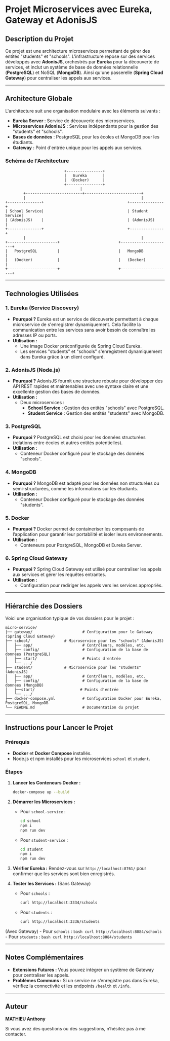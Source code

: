 # Projet Microservices avec Eureka, Gateway et AdonisJS

## Description du Projet
Ce projet est une architecture microservices permettant de gérer des entités "students" et "schools". L'infrastructure repose sur des services développés avec **AdonisJS**, orchestrés par **Eureka** pour la découverte de services, et inclut un système de base de données relationnelle (**PostgreSQL**) et NoSQL (**MongoDB**). Ainsi qu'une passerelle (**Spring Cloud Gateway**) pour centraliser les appels aux services.

---

## Architecture Globale

L'architecture suit une organisation modulaire avec les éléments suivants :

- **Eureka Server** : Service de découverte des microservices.
- **Microservices AdonisJS** : Services indépendants pour la gestion des "students" et "schools".
- **Bases de données** : PostgreSQL pour les écoles et MongoDB pour les étudiants.
- **Gateway** : Point d'entrée unique pour les appels aux services.

### Schéma de l'Architecture

```plaintext
                          +----------------+
                          |   Eureka       |
                          |  (Docker)      |
                          +----------------+
                                 |  
        +-------------------------+-------------------------+
        |                                                   |
+---------------+                                     +---------------+
| School Service|                                     | Student Service|
| (AdonisJS)    |                                     | (AdonisJS)     |
+---------------+                                     +---------------+
        |                                                   |
+----------------------+                          +----------------------+
|   PostgreSQL         |                          |   MongoDB            |
|   (Docker)           |                          |   (Docker)           |
+----------------------+                          +----------------------+
```

---

## Technologies Utilisées

### 1. **Eureka (Service Discovery)**
- **Pourquoi ?**
  Eureka est un service de découverte permettant à chaque microservice de s'enregistrer dynamiquement. Cela facilite la communication entre les services sans avoir besoin de connaître les adresses IP ou ports.
- **Utilisation :**
  - Une image Docker préconfigurée de Spring Cloud Eureka.
  - Les services "students" et "schools" s'enregistrent dynamiquement dans Eureka grâce à un client configuré.

### 2. **AdonisJS (Node.js)**
- **Pourquoi ?**
  AdonisJS fournit une structure robuste pour développer des API REST rapides et maintenables avec une syntaxe claire et une excellente gestion des bases de données.
- **Utilisation :**
  - Deux microservices :
    - **School Service** : Gestion des entités "schools" avec PostgreSQL.
    - **Student Service** : Gestion des entités "students" avec MongoDB.

### 3. **PostgreSQL**
- **Pourquoi ?**
  PostgreSQL est choisi pour les données structurées (relations entre écoles et autres entités potentielles).
- **Utilisation :**
  - Conteneur Docker configuré pour le stockage des données "schools".

### 4. **MongoDB**
- **Pourquoi ?**
  MongoDB est adapté pour les données non structurées ou semi-structurées, comme les informations sur les étudiants.
- **Utilisation :**
  - Conteneur Docker configuré pour le stockage des données "students".

### 5. **Docker**
- **Pourquoi ?**
  Docker permet de containeriser les composants de l’application pour garantir leur portabilité et isoler leurs environnements.
- **Utilisation :**
  - Conteneurs pour PostgreSQL, MongoDB et Eureka Server.

### 6. **Spring Cloud Gateway**
- **Pourquoi ?**
  Spring Cloud Gateway est utilisé pour centraliser les appels aux services et gérer les requêtes entrantes.
- **Utilisation :**
  - Configuration pour rediriger les appels vers les services appropriés.
---

## Hiérarchie des Dossiers
Voici une organisation typique de vos dossiers pour le projet :

```
micro-service/
├── gateway/                      # Configuration pour le Gateway (Spring Cloud Gateway)
├── school/               # Microservice pour les "schools" (AdonisJS)
│   ├── app/                      # Contrôleurs, modèles, etc.
│   ├── config/                   # Configuration de la base de données (PostgreSQL)
│   ├── start/                    # Points d'entrée
│   └── .../
├── student/              # Microservice pour les "students" (AdonisJS)
│   ├── app/                      # Contrôleurs, modèles, etc.
│   ├── config/                   # Configuration de la base de données (MongoDB)
│   ├──start/                    # Points d'entrée
│   └── .../
├── docker-compose.yml            # Configuration Docker pour Eureka, PostgreSQL, MongoDB
└── README.md                     # Documentation du projet
```

---

## Instructions pour Lancer le Projet

### Prérequis
- **Docker** et **Docker Compose** installés.
- Node.js et npm installés pour les microservices `school` et `student`.

### Étapes

1. **Lancer les Conteneurs Docker :**
   ```bash
   docker-compose up --build
   ```

2. **Démarrer les Microservices :**
   - Pour `school-service` :
     ```bash
     cd school
     npm i
     npm run dev
     ```
   - Pour `student-service` :
     ```bash
     cd student
     npm i
     npm run dev
     ```

3. **Vérifier Eureka :**
   Rendez-vous sur `http://localhost:8761/` pour confirmer que les services sont bien enregistrés.

4. **Tester les Services :**
  (Sans Gateway)
   - Pour `schools` :
     ```bash
     curl http://localhost:3334/schools
     ```
   - Pour `students` :
     ```bash
     curl http://localhost:3336/students
     ```
  (Avec Gateway)
    - Pour `schools` :
      ```bash
      curl http://localhost:8084/schools
      ```
    - Pour `students` :
      ```bash
      curl http://localhost:8084/students
      ```

---

## Notes Complémentaires

- **Extensions Futures :** Vous pouvez intégrer un système de Gateway pour centraliser les appels.
- **Problèmes Communs :** Si un service ne s’enregistre pas dans Eureka, vérifiez la connectivité et les endpoints `/health` et `/info`.

---

## Auteur
**MATHIEU Anthony**

Si vous avez des questions ou des suggestions, n’hésitez pas à me contacter.

